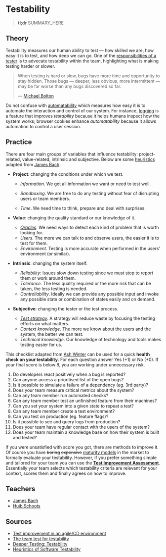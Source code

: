 # Testability

> **tl;dr** SUMMARY_HERE

## Theory

Testability measures our human ability to test — how skilled we are, how easy it is to test, and how deep we can go. One of the [responsibilities of a tester](/concepts/tester-responsibilities.md) is to advocate testability within the team, highlighting what is making testing harder or slower.

> When testing is hard or slow, bugs have more time and opportunity to stay hidden. Those bugs — deeper, less obvious, more intermittent — may be far worse than any bugs discovered so far.
>
> — [Michael Bolton](http://www.developsense.com/blog/2017/09/deeper-testing-3-testability/)

Do not confuse with [automatability](https://www.youtube.com/watch?v=gL8hmAH4ZGM) which measures how easy it is to automate the interaction and control of our system. For instance, [logging](/fields/logging.md) is a feature that improves *testability* because it helps humans inspect how the system works; browser cookies enhance *automatability* because it allows automation to control a user session.

## Practice

There are four main groups of variables that influence testability: project-related, value-related, intrinsic and subjective. Below are some [heuristics](/tools/heuristics.md) adapted from [James Bach](http://www.satisfice.com/tools/testable.pdf).

- **Project**: changing the conditions under which we test.

  - *Information*. We get all information we want or need to test well.

  - *Sandboxing*. We are free to do any testing without fear of disrupting users or team members.
  - *Time*. We need time to think, prepare and deal with surprises.

- **Value**: changing the quality standard or our knowledge of it.

  - *[Oracles](/tools/oracles.md)*. We need ways to detect each kind of problem that is worth looking for.
  - *Users*. The more we can talk to and observe users, the easier it is to test for them.
  - *Environment*. Testing is more accurate when performed in the users' environment (or similar).

- **Intrinsic**: changing the system itself.

  - *Reliability*: Issues slow down testing since we must stop to report them or work around them.
  - *Tolerance*. The less quality required or the more risk that can be taken, the less testing is needed.
  - *Controllability*. Ideally we can provide any possible input and invoke any possible state or combination of states easily and on demand. 

- **Subjective**: changing the tester or the test process.

  - *[Test strategy](/tools/test-strategy.md)*. A strategy will reduce waste by focusing the testing efforts on what matters.
  - *Context knowledge*. The more we know about the users and the system, the better we can test.
  - *Technical knowledge*. Our knowledge of technology and tools makes testing easier for us.

This checklist adapted from [Ash Winter](https://testingisbelieving.blogspot.com/2017/08/the-team-test-for-testability.html) can be used for a quick **health check on your testability**. For each question answer Yes (+1) or No (+0). If your final score is below 8, you are working under unnecessary risk.

1. Do developers react positively when a bug is reported?
1. Can anyone access a prioritised list of the open bugs?
1. Is it possible to simulate a failure of a dependency (eg. 3rd party)?
1. Does your team measure critical metrics about the system?
1. Can any team member run automated checks?
1. Can any team member test an unfinished feature from their machines?
1. Can you set your system into a given state to repeat a test?
1. Can any team member create a test environment?
1. Can you test on production (eg. feature flags)?
1. Is it possible to see and query logs from production?
1. Does your team have regular contact with the users of the system?
1. Does your team maintain a knowledge base on how their system is built and tested?

If you were unsatisfied with score you got, there are methods to improve it. Of course you have ~~boring~~ ~~expensive~~ [maturity models](https://www.tmmi.org/tmmi-documents/#) in the market to formally evaluate your testability. However, if you prefer something simple and tailored for your team you can use the [**Test Improvement Assessment**](http://www.huibschoots.nl/wordpress/wp-content/uploads/2017/02/Test-Improvement-Huib-Schoots-Joep-Schuurkes.pdf). Essentially your team selects which testability criteria are relevant for your context, scores them and finally agrees on how to improve.

## Teachers

- [James Bach](http://www.satisfice.com/tools/testable.pdf)
- [Huib Schoots](https://twitter.com/huibschoots)

## Sources

- [Test improvement in an agile/CD environment](http://www.huibschoots.nl/wordpress/?p=2543)
- [The team test for testability](https://testingisbelieving.blogspot.com/2017/08/the-team-test-for-testability.html)
- [Deeper Testing: Testability](http://www.developsense.com/blog/2017/09/deeper-testing-3-testability/)
- [Heuristics of Software Testability](http://www.satisfice.com/tools/testable.pdf)